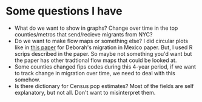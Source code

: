 # Some questions I have

* What do we want to show in graphs? Change over time in the top counties/metros that send/recieve migrants from NYC?
* Do we want to make flow maps or something else? 
  I did circular plots like in [this paper](http://www.global-migration.info/VID%20WP%20Visualising%20Migration%20Flow%20Data%20with%20Circular%20Plots.pdf) for Deborah's migration in Mexico paper. 
  But, I used R scrips described in the paper. So maybe not something you'd want but the paper has other tradtional flow
  maps that could be looked at.
* Some counties changed fips codes during this 4-year period, 
  if we want to track change in migration over time, we need to deal with this somehow.
* Is there dictionary for Census pop estimates? Most of the fields are self explanatory, but not all. Don't want to      misinterpret them.
  
